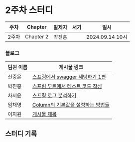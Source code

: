 # 2주차 스터디
| 주차  | Chapter | 발제자 | 서기 | 일시 |
|-------|---------|--------|------|------|
| 2주차 | Chapter 2 | 박진홍 |      | 2024.09.14 10시 |

### 블로그

| 팀원 이름 | 게시물 링크 |
|-----------|-------------|
| 신중은    | [스프링에서 swagger 세팅하기 1편](https://haward.tistory.com/248) |
| 박진홍    | [스프링 부트에서 테스트 코드 작성](https://jiinhong.github.io/posts/%EC%8A%A4%ED%94%84%EB%A7%81-%EB%B6%80%ED%8A%B8%EC%97%90%EC%84%9C-%ED%85%8C%EC%8A%A4%ED%8A%B8-%EC%BD%94%EB%93%9C-%EC%9E%91%EC%84%B1/) |
| 차서윤    | [스프링 로그 분석하기](https://velog.io/@sunyou10/%EC%8A%A4%ED%94%84%EB%A7%81-%EB%A1%9C%EA%B7%B8-%EB%B6%84%EC%84%9D%ED%95%98%EA%B8%B0) |
| 임채영    | [Column의 기본값을 설정하는 방법들]([URL](https://velog.io/@chaeyounge/Column%EC%9D%98-%EA%B8%B0%EB%B3%B8%EA%B0%92%EC%9D%84-%EC%84%A4%EC%A0%95%ED%95%98%EB%8A%94-%EB%B0%A9%EB%B2%95%EB%93%A4)) |
| 이지원    | [게시물 제목](URL) |

## 스터디 기록
